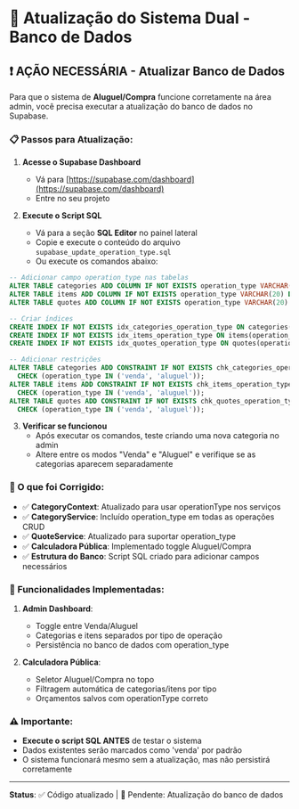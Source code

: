 # 🚀 Atualização do Sistema Dual - Banco de Dados

## ❗ AÇÃO NECESSÁRIA - Atualizar Banco de Dados

Para que o sistema de **Aluguel/Compra** funcione corretamente na área admin, você precisa executar a atualização do banco de dados no Supabase.

### 📋 Passos para Atualização:

1. **Acesse o Supabase Dashboard**
   - Vá para [https://supabase.com/dashboard](https://supabase.com/dashboard)
   - Entre no seu projeto

2. **Execute o Script SQL**
   - Vá para a seção **SQL Editor** no painel lateral
   - Copie e execute o conteúdo do arquivo `supabase_update_operation_type.sql`
   - Ou execute os comandos abaixo:

```sql
-- Adicionar campo operation_type nas tabelas
ALTER TABLE categories ADD COLUMN IF NOT EXISTS operation_type VARCHAR(20) DEFAULT 'venda' NOT NULL;
ALTER TABLE items ADD COLUMN IF NOT EXISTS operation_type VARCHAR(20) DEFAULT 'venda' NOT NULL;
ALTER TABLE quotes ADD COLUMN IF NOT EXISTS operation_type VARCHAR(20) DEFAULT 'venda' NOT NULL;

-- Criar índices
CREATE INDEX IF NOT EXISTS idx_categories_operation_type ON categories(operation_type);
CREATE INDEX IF NOT EXISTS idx_items_operation_type ON items(operation_type);
CREATE INDEX IF NOT EXISTS idx_quotes_operation_type ON quotes(operation_type);

-- Adicionar restrições
ALTER TABLE categories ADD CONSTRAINT IF NOT EXISTS chk_categories_operation_type 
  CHECK (operation_type IN ('venda', 'aluguel'));
ALTER TABLE items ADD CONSTRAINT IF NOT EXISTS chk_items_operation_type 
  CHECK (operation_type IN ('venda', 'aluguel'));
ALTER TABLE quotes ADD CONSTRAINT IF NOT EXISTS chk_quotes_operation_type 
  CHECK (operation_type IN ('venda', 'aluguel'));
```

3. **Verificar se funcionou**
   - Após executar os comandos, teste criando uma nova categoria no admin
   - Altere entre os modos "Venda" e "Aluguel" e verifique se as categorias aparecem separadamente

### 🔧 O que foi Corrigido:

- ✅ **CategoryContext**: Atualizado para usar operationType nos serviços
- ✅ **CategoryService**: Incluído operation_type em todas as operações CRUD
- ✅ **QuoteService**: Atualizado para suportar operation_type
- ✅ **Calculadora Pública**: Implementado toggle Aluguel/Compra
- ✅ **Estrutura do Banco**: Script SQL criado para adicionar campos necessários

### 📱 Funcionalidades Implementadas:

1. **Admin Dashboard**:
   - Toggle entre Venda/Aluguel
   - Categorias e itens separados por tipo de operação
   - Persistência no banco de dados com operation_type

2. **Calculadora Pública**:
   - Seletor Aluguel/Compra no topo
   - Filtragem automática de categorias/itens por tipo
   - Orçamentos salvos com operationType correto

### ⚠️ Importante:

- **Execute o script SQL ANTES** de testar o sistema
- Dados existentes serão marcados como 'venda' por padrão
- O sistema funcionará mesmo sem a atualização, mas não persistirá corretamente

---
**Status**: ✅ Código atualizado | 🔄 Pendente: Atualização do banco de dados
